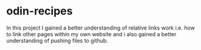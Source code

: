 # odin-recipes

In this project I gained a better understanding of relative links work i.e. how to link other pages within my own website and i also gained a better understanding of pushing files to github.